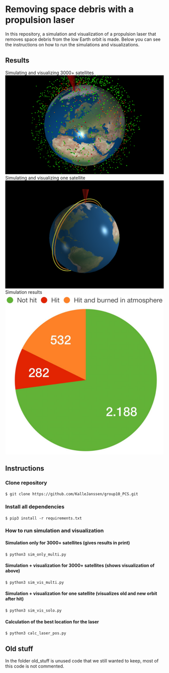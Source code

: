 # Removing space debris with a propulsion laser

In this repository, a simulation and visualization of a propulsion laser that removes space debris from the low Earth orbit is made. Below you can see the instructions on how to run the simulations and visualizations. 

## Results

Simulating and visualizing 3000+ satellites
![multi](figures/vis_multi.png)
Simulating and visualizing one satellite
![solo](figures/vis_solo.png)
Simulation results
![fig1](figures/fig1.png)

## Instructions

### Clone repository
`$ git clone https://github.com/KalleJanssen/group10_PCS.git`

### Install all dependencies
`$ pip3 install -r requirements.txt`

### How to run simulation and visualization

#### Simulation only for 3000+ satellites (gives results in print)
`$ python3 sim_only_multi.py`

#### Simulation + visualization for 3000+ satellites (shows visualization of above)
`$ python3 sim_vis_multi.py`

#### Simulation + visualization for one satellite (visualizes old and new orbit after hit)
`$ python3 sim_vis_solo.py`

#### Calculation of the best location for the laser
`$ python3 calc_laser_pos.py`


## Old stuff
In the folder old_stuff is unused code that we still wanted to keep, most of this code is not commented.
